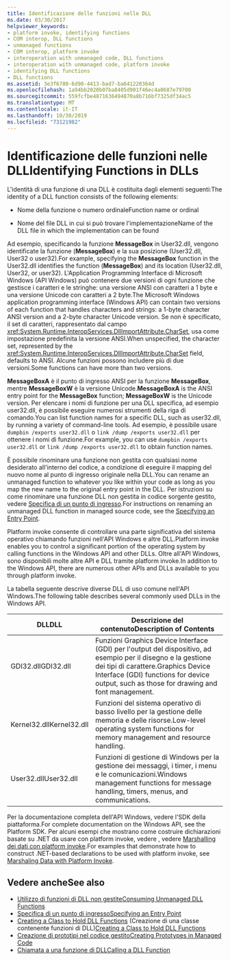 ```yaml
---
title: Identificazione delle funzioni nelle DLL
ms.date: 03/30/2017
helpviewer_keywords:
- platform invoke, identifying functions
- COM interop, DLL functions
- unmanaged functions
- COM interop, platform invoke
- interoperation with unmanaged code, DLL functions
- interoperation with unmanaged code, platform invoke
- identifying DLL functions
- DLL functions
ms.assetid: 3e3f6780-6d90-4413-bad7-ba641220364d
ms.openlocfilehash: 1a94bb2020b07ba8405d901f46ec4a0687e79700
ms.sourcegitcommit: 559fcfbe4871636494870a8b716bf7325df34ac5
ms.translationtype: MT
ms.contentlocale: it-IT
ms.lasthandoff: 10/30/2019
ms.locfileid: "73121982"
---
```

# <a name="identifying-functions-in-dlls"></a><span data-ttu-id="de9ea-102">Identificazione delle funzioni nelle DLL</span><span class="sxs-lookup"><span data-stu-id="de9ea-102">Identifying Functions in DLLs</span></span>
<span data-ttu-id="de9ea-103">L'identità di una funzione di una DLL è costituita dagli elementi seguenti:</span><span class="sxs-lookup"><span data-stu-id="de9ea-103">The identity of a DLL function consists of the following elements:</span></span>  
  
- <span data-ttu-id="de9ea-104">Nome della funzione o numero ordinale</span><span class="sxs-lookup"><span data-stu-id="de9ea-104">Function name or ordinal</span></span>  
  
- <span data-ttu-id="de9ea-105">Nome del file DLL in cui si può trovare l'implementazione</span><span class="sxs-lookup"><span data-stu-id="de9ea-105">Name of the DLL file in which the implementation can be found</span></span>  
  
 <span data-ttu-id="de9ea-106">Ad esempio, specificando la funzione **MessageBox** in User32.dll, vengono identificate la funzione (**MessageBox**) e la sua posizione (User32.dll, User32 o user32).</span><span class="sxs-lookup"><span data-stu-id="de9ea-106">For example, specifying the **MessageBox** function in the User32.dll identifies the function (**MessageBox**) and its location (User32.dll, User32, or user32).</span></span> <span data-ttu-id="de9ea-107">L'Application Programming Interface di Microsoft Windows (API Windows) può contenere due versioni di ogni funzione che gestisce i caratteri e le stringhe: una versione ANSI con caratteri a 1 byte e una versione Unicode con caratteri a 2 byte.</span><span class="sxs-lookup"><span data-stu-id="de9ea-107">The Microsoft Windows application programming interface (Windows API) can contain two versions of each function that handles characters and strings: a 1-byte character ANSI version and a 2-byte character Unicode version.</span></span> <span data-ttu-id="de9ea-108">Se non è specificato, il set di caratteri, rappresentato dal campo <xref:System.Runtime.InteropServices.DllImportAttribute.CharSet>, usa come impostazione predefinita la versione ANSI.</span><span class="sxs-lookup"><span data-stu-id="de9ea-108">When unspecified, the character set, represented by the <xref:System.Runtime.InteropServices.DllImportAttribute.CharSet> field, defaults to ANSI.</span></span> <span data-ttu-id="de9ea-109">Alcune funzioni possono includere più di due versioni.</span><span class="sxs-lookup"><span data-stu-id="de9ea-109">Some functions can have more than two versions.</span></span>  
  
 <span data-ttu-id="de9ea-110">**MessageBoxA** è il punto di ingresso ANSI per la funzione **MessageBox**, mentre **MessageBoxW** è la versione Unicode.</span><span class="sxs-lookup"><span data-stu-id="de9ea-110">**MessageBoxA** is the ANSI entry point for the **MessageBox** function; **MessageBoxW** is the Unicode version.</span></span> <span data-ttu-id="de9ea-111">Per elencare i nomi di funzione per una DLL specifica, ad esempio user32.dll, è possibile eseguire numerosi strumenti della riga di comando.</span><span class="sxs-lookup"><span data-stu-id="de9ea-111">You can list function names for a specific DLL, such as user32.dll, by running a variety of command-line tools.</span></span> <span data-ttu-id="de9ea-112">Ad esempio, è possibile usare `dumpbin /exports user32.dll` o `link /dump /exports user32.dll` per ottenere i nomi di funzione.</span><span class="sxs-lookup"><span data-stu-id="de9ea-112">For example, you can use `dumpbin /exports user32.dll` or `link /dump /exports user32.dll` to obtain function names.</span></span>  
  
 <span data-ttu-id="de9ea-113">È possibile rinominare una funzione non gestita con qualsiasi nome desiderato all'interno del codice, a condizione di eseguire il mapping del nuovo nome al punto di ingresso originale nella DLL.</span><span class="sxs-lookup"><span data-stu-id="de9ea-113">You can rename an unmanaged function to whatever you like within your code as long as you map the new name to the original entry point in the DLL.</span></span> <span data-ttu-id="de9ea-114">Per istruzioni su come rinominare una funzione DLL non gestita in codice sorgente gestito, vedere [Specifica di un punto di ingresso](specifying-an-entry-point.md).</span><span class="sxs-lookup"><span data-stu-id="de9ea-114">For instructions on renaming an unmanaged DLL function in managed source code, see the [Specifying an Entry Point](specifying-an-entry-point.md).</span></span>  
  
 <span data-ttu-id="de9ea-115">Platform invoke consente di controllare una parte significativa del sistema operativo chiamando funzioni nell'API Windows e altre DLL.</span><span class="sxs-lookup"><span data-stu-id="de9ea-115">Platform invoke enables you to control a significant portion of the operating system by calling functions in the Windows API and other DLLs.</span></span> <span data-ttu-id="de9ea-116">Oltre all'API Windows, sono disponibili molte altre API e DLL tramite platform invoke.</span><span class="sxs-lookup"><span data-stu-id="de9ea-116">In addition to the Windows API, there are numerous other APIs and DLLs available to you through platform invoke.</span></span>  
  
 <span data-ttu-id="de9ea-117">La tabella seguente descrive diverse DLL di uso comune nell'API Windows.</span><span class="sxs-lookup"><span data-stu-id="de9ea-117">The following table describes several commonly used DLLs in the Windows API.</span></span>  
  
|<span data-ttu-id="de9ea-118">DLL</span><span class="sxs-lookup"><span data-stu-id="de9ea-118">DLL</span></span>|<span data-ttu-id="de9ea-119">Descrizione del contenuto</span><span class="sxs-lookup"><span data-stu-id="de9ea-119">Description of Contents</span></span>|  
|---------|-----------------------------|  
|<span data-ttu-id="de9ea-120">GDI32.dll</span><span class="sxs-lookup"><span data-stu-id="de9ea-120">GDI32.dll</span></span>|<span data-ttu-id="de9ea-121">Funzioni Graphics Device Interface (GDI) per l'output del dispositivo, ad esempio per il disegno e la gestione dei tipi di carattere.</span><span class="sxs-lookup"><span data-stu-id="de9ea-121">Graphics Device Interface (GDI) functions for device output, such as those for drawing and font management.</span></span>|  
|<span data-ttu-id="de9ea-122">Kernel32.dll</span><span class="sxs-lookup"><span data-stu-id="de9ea-122">Kernel32.dll</span></span>|<span data-ttu-id="de9ea-123">Funzioni del sistema operativo di basso livello per la gestione delle memoria e delle risorse.</span><span class="sxs-lookup"><span data-stu-id="de9ea-123">Low-level operating system functions for memory management and resource handling.</span></span>|  
|<span data-ttu-id="de9ea-124">User32.dll</span><span class="sxs-lookup"><span data-stu-id="de9ea-124">User32.dll</span></span>|<span data-ttu-id="de9ea-125">Funzioni di gestione di Windows per la gestione dei messaggi, i timer, i menu e le comunicazioni.</span><span class="sxs-lookup"><span data-stu-id="de9ea-125">Windows management functions for message handling, timers, menus, and communications.</span></span>|  
  
 <span data-ttu-id="de9ea-126">Per la documentazione completa dell'API Windows, vedere l'SDK della piattaforma.</span><span class="sxs-lookup"><span data-stu-id="de9ea-126">For complete documentation on the Windows API, see the Platform SDK.</span></span> <span data-ttu-id="de9ea-127">Per alcuni esempi che mostrano come costruire dichiarazioni basate su .NET da usare con platform invoke, vedere , vedere [Marshalling dei dati con platform invoke](marshaling-data-with-platform-invoke.md).</span><span class="sxs-lookup"><span data-stu-id="de9ea-127">For examples that demonstrate how to construct .NET-based declarations to be used with platform invoke, see [Marshaling Data with Platform Invoke](marshaling-data-with-platform-invoke.md).</span></span>  
  
## <a name="see-also"></a><span data-ttu-id="de9ea-128">Vedere anche</span><span class="sxs-lookup"><span data-stu-id="de9ea-128">See also</span></span>

- [<span data-ttu-id="de9ea-129">Utilizzo di funzioni di DLL non gestite</span><span class="sxs-lookup"><span data-stu-id="de9ea-129">Consuming Unmanaged DLL Functions</span></span>](consuming-unmanaged-dll-functions.md)
- [<span data-ttu-id="de9ea-130">Specifica di un punto di ingresso</span><span class="sxs-lookup"><span data-stu-id="de9ea-130">Specifying an Entry Point</span></span>](specifying-an-entry-point.md)
- <span data-ttu-id="de9ea-131">[Creating a Class to Hold DLL Functions](creating-a-class-to-hold-dll-functions.md) (Creazione di una classe contenente funzioni di DLL)</span><span class="sxs-lookup"><span data-stu-id="de9ea-131">[Creating a Class to Hold DLL Functions](creating-a-class-to-hold-dll-functions.md)</span></span>
- [<span data-ttu-id="de9ea-132">Creazione di prototipi nel codice gestito</span><span class="sxs-lookup"><span data-stu-id="de9ea-132">Creating Prototypes in Managed Code</span></span>](creating-prototypes-in-managed-code.md)
- [<span data-ttu-id="de9ea-133">Chiamata a una funzione di DLL</span><span class="sxs-lookup"><span data-stu-id="de9ea-133">Calling a DLL Function</span></span>](calling-a-dll-function.md)
